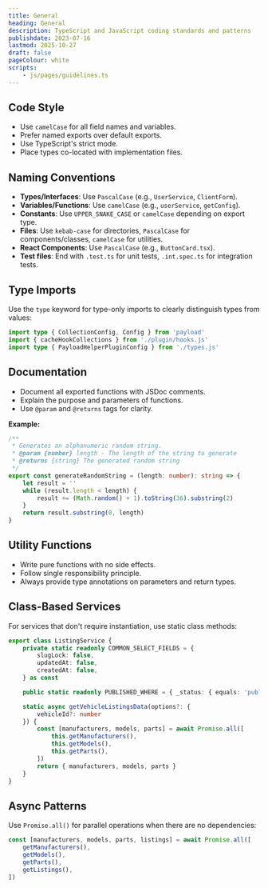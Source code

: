 ```yaml
---
title: General
heading: General
description: TypeScript and JavaScript coding standards and patterns
publishdate: 2023-07-16
lastmod: 2025-10-27
draft: false
pageColour: white
scripts:
    - js/pages/guidelines.ts
---
```


## Code Style

- Use `camelCase` for all field names and variables.
- Prefer named exports over default exports.
- Use TypeScript's strict mode.
- Place types co-located with implementation files.

## Naming Conventions

- **Types/Interfaces**: Use `PascalCase` (e.g., `UserService`, `ClientForm`).
- **Variables/Functions**: Use `camelCase` (e.g., `userService`, `getConfig`).
- **Constants**: Use `UPPER_SNAKE_CASE` or `camelCase` depending on export type.
- **Files**: Use `kebab-case` for directories, `PascalCase` for components/classes, `camelCase` for utilities.
- **React Components**: Use `PascalCase` (e.g., `ButtonCard.tsx`).
- **Test files**: End with `.test.ts` for unit tests, `.int.spec.ts` for integration tests.

## Type Imports

Use the `type` keyword for type-only imports to clearly distinguish types from values:

```typescript
import type { CollectionConfig, Config } from 'payload'
import { cacheHookCollections } from './plugin/hooks.js'
import type { PayloadHelperPluginConfig } from './types.js'
```

## Documentation

- Document all exported functions with JSDoc comments.
- Explain the purpose and parameters of functions.
- Use `@param` and `@returns` tags for clarity.

**Example:**

```typescript
/**
 * Generates an alphanumeric random string.
 * @param {number} length - The length of the string to generate
 * @returns {string} The generated random string
 */
export const generateRandomString = (length: number): string => {
	let result = ''
	while (result.length < length) {
		result += (Math.random() + 1).toString(36).substring(2)
	}
	return result.substring(0, length)
}
```

## Utility Functions

- Write pure functions with no side effects.
- Follow single responsibility principle.
- Always provide type annotations on parameters and return types.

## Class-Based Services

For services that don't require instantiation, use static class methods:

```typescript
export class ListingService {
	private static readonly COMMON_SELECT_FIELDS = {
		slugLock: false,
		updatedAt: false,
		createdAt: false,
	} as const

	public static readonly PUBLISHED_WHERE = { _status: { equals: 'published' } } as const

	static async getVehicleListingsData(options?: {
		vehicleId?: number
	}) {
		const [manufacturers, models, parts] = await Promise.all([
			this.getManufacturers(),
			this.getModels(),
			this.getParts(),
		])
		return { manufacturers, models, parts }
	}
}
```

## Async Patterns

Use `Promise.all()` for parallel operations when there are no dependencies:

```typescript
const [manufacturers, models, parts, listings] = await Promise.all([
	getManufacturers(),
	getModels(),
	getParts(),
	getListings(),
])
```
